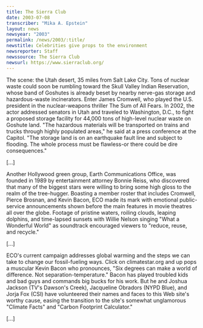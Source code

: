 ```yaml
---
title: The Sierra Club
date: 2003-07-08
transcriber: "Mika A. Epstein"
layout: news
newsyear: "2003"
permalink: /news/2003/:title/
newstitle: Celebrities give props to the environment
newsreporter: Staff
newssource: The Sierra Club
newsurl: https://www.sierraclub.org/
---
```


The scene: the Utah desert, 35 miles from Salt Lake City. Tons of nuclear waste could soon be rumbling toward the Skull Valley Indian Reservation, whose band of Goshutes is already beset by nearby nerve-gas storage and hazardous-waste incinerators. Enter James Cromwell, who played the U.S. president in the nuclear-weapons thriller The Sum of All Fears. In 2002, the actor addressed senators in Utah and traveled to Washington, D.C., to fight a proposed storage facility for 44,000 tons of high-level nuclear waste on Goshute land. "The hazardous materials will be transported on trains and trucks through highly populated areas," he said at a press conference at the Capitol. "The storage land is on an earthquake fault line and subject to flooding. The whole process must be flawless-or there could be dire consequences."

[...]

Another Hollywood green group, Earth Communications Office, was founded in 1989 by entertainment attorney Bonnie Reiss, who discovered that many of the biggest stars were willing to bring some high gloss to the realm of the tree-hugger. Boasting a member roster that includes Cromwell, Pierce Brosnan, and Kevin Bacon, ECO made its mark with emotional public-service announcements shown before the main features in movie theatres all over the globe. Footage of pristine waters, roiling clouds, leaping dolphins, and time-lapsed sunsets with Willie Nelson singing "What a Wonderful World" as soundtrack encouraged viewers to "reduce, reuse, and recycle."

[...]

ECO's current campaign addresses global warming and the steps we can take to change our fossil-fueling ways. Click on climatestar.org and up pops a muscular Kevin Bacon who pronounces, "Six degrees can make a world of difference. Not separation-temperature." Bacon has played troubled kids and bad guys and commands big bucks for his work. But he and Joshua Jackson (TV's Dawson's Creek), Jacqueline Obradors (NYPD Blue), and Jorja Fox (CSI) have volunteered their names and faces to this Web site's worthy cause, easing the transition to the site's somewhat unglamorous "Climate Facts" and "Carbon Footprint Calculator."

[...]
